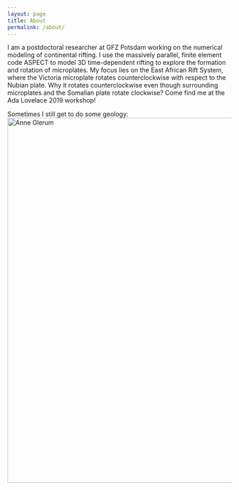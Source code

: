 ```yaml
---
layout: page
title: About
permalink: /about/
---
```


I am a postdoctoral researcher at GFZ Potsdam working on the numerical modeling of continental rifting. I use the massively parallel, finite element code ASPECT to model 3D time-dependent rifting to explore the formation and rotation of microplates. My focus lies on the East African Rift System, where the Victoria microplate rotates counterclockwise with respect to the Nubian plate. Why it rotates counterclockwise even though surrounding microplates and the Somalian plate rotate clockwise? Come find me at the <a hyperref="https://meetings.copernicus.org/2019AdaLovelaceWorkshop/" target="target">Ada Lovelace 2019 workshop!</a>

Sometimes I still get to <a hyperref=":https://blogs.egu.eu/divisions/gd/2019/05/01/travel-log-the-kenya-rift/" target="target">do some geology:</a>
<img style="float: left;" src="/assets/images/Me_RiftValley.JPG" alt="Anne Glerum"
title="In front of the Kenyan rift valley" width="820" />
